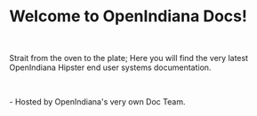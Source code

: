  <div class="jumbotron">
    <h1>Welcome to OpenIndiana Docs!</h1>
</br>
    <p>Strait from the oven to the plate; Here you will find the very latest OpenIndiana Hipster end user systems documentation.</p>
</br>
<p> - Hosted by OpenIndiana's very own Doc Team.
  </div>
